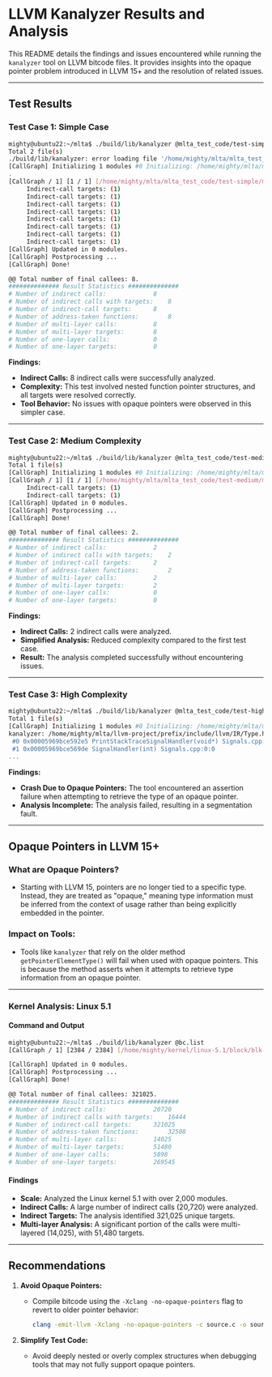 
# LLVM Kanalyzer Results and Analysis

This README details the findings and issues encountered while running the `kanalyzer` tool on LLVM bitcode files. It provides insights into the opaque pointer problem introduced in LLVM 15+ and the resolution of related issues.

----------

## **Test Results**

### **Test Case 1: Simple Case**

```bash
mighty@ubuntu22:~/mlta$ ./build/lib/kanalyzer @mlta_test_code/test-simple/bc.list 
Total 2 file(s)
./build/lib/kanalyzer: error loading file '/home/mighty/mlta/mlta_test_code/test-simple'
[CallGraph] Initializing 1 modules #0 Initializing: /home/mighty/mlta/mlta_test_code/test-simple/multilayer_fp.bc
.
[CallGraph / 1] [1 / 1] [/home/mighty/mlta/mlta_test_code/test-simple/multilayer_fp.bc]
	 Indirect-call targets: (1)
	 Indirect-call targets: (1)
	 Indirect-call targets: (1)
	 Indirect-call targets: (1)
	 Indirect-call targets: (1)
	 Indirect-call targets: (1)
	 Indirect-call targets: (1)
	 Indirect-call targets: (1)
[CallGraph] Updated in 0 modules.
[CallGraph] Postprocessing ...
[CallGraph] Done!

@@ Total number of final callees: 8.
############## Result Statistics ##############
# Number of indirect calls: 			8
# Number of indirect calls with targets: 	8
# Number of indirect-call targets: 		8
# Number of address-taken functions: 		8
# Number of multi-layer calls: 			8
# Number of multi-layer targets: 		8
# Number of one-layer calls: 			0
# Number of one-layer targets: 			0

```

**Findings:**

-   **Indirect Calls:** 8 indirect calls were successfully analyzed.
-   **Complexity:** This test involved nested function pointer structures, and all targets were resolved correctly.
-   **Tool Behavior:** No issues with opaque pointers were observed in this simpler case.

----------

### **Test Case 2: Medium Complexity**

```bash
mighty@ubuntu22:~/mlta$ ./build/lib/kanalyzer @mlta_test_code/test-medium/bc.list
Total 1 file(s)
[CallGraph] Initializing 1 modules #0 Initializing: /home/mighty/mlta/mlta_test_code/test-medium/multilayer_fp.bc
[CallGraph / 1] [1 / 1] [/home/mighty/mlta/mlta_test_code/test-medium/multilayer_fp.bc]
	 Indirect-call targets: (1)
	 Indirect-call targets: (1)
[CallGraph] Updated in 0 modules.
[CallGraph] Postprocessing ...
[CallGraph] Done!

@@ Total number of final callees: 2.
############## Result Statistics ##############
# Number of indirect calls: 			2
# Number of indirect calls with targets: 	2
# Number of indirect-call targets: 		2
# Number of address-taken functions: 		2
# Number of multi-layer calls: 			2
# Number of multi-layer targets: 		2
# Number of one-layer calls: 			0
# Number of one-layer targets: 			0

```

**Findings:**

-   **Indirect Calls:** 2 indirect calls were analyzed.
-   **Simplified Analysis:** Reduced complexity compared to the first test case.
-   **Result:** The analysis completed successfully without encountering issues.

----------

### **Test Case 3: High Complexity**

```bash
mighty@ubuntu22:~/mlta$ ./build/lib/kanalyzer @mlta_test_code/test-high/bc.list
Total 1 file(s)
[CallGraph] Initializing 1 modules #0 Initializing: /home/mighty/mlta/mlta_test_code/test-high/multilayer_fp.bc
kanalyzer: /home/mighty/mlta/llvm-project/prefix/include/llvm/IR/Type.h:381: llvm::Type *llvm::Type::getNonOpaquePointerElementType() const: Assertion `NumContainedTys && "Attempting to get element type of opaque pointer"' failed.
 #0 0x00005969bce592e5 PrintStackTraceSignalHandler(void*) Signals.cpp:0:0
 #1 0x00005969bce569de SignalHandler(int) Signals.cpp:0:0
...

```

**Findings:**

-   **Crash Due to Opaque Pointers:** The tool encountered an assertion failure when attempting to retrieve the type of an opaque pointer.
-   **Analysis Incomplete:** The analysis failed, resulting in a segmentation fault.

----------

## **Opaque Pointers in LLVM 15+**

### **What are Opaque Pointers?**

-   Starting with LLVM 15, pointers are no longer tied to a specific type. Instead, they are treated as "opaque," meaning type information must be inferred from the context of usage rather than being explicitly embedded in the pointer.

### **Impact on Tools:**

-   Tools like `kanalyzer` that rely on the older method `getPointerElementType()` will fail when used with opaque pointers. This is because the method asserts when it attempts to retrieve type information from an opaque pointer.

----------

### **Kernel Analysis: Linux 5.1**

#### **Command and Output**

```bash
mighty@ubuntu22:~/mlta$ ./build/lib/kanalyzer @bc.list
[CallGraph / 1] [2384 / 2384] [/home/mighty/kernel/linux-5.1/block/blk-timeout.bc]

[CallGraph] Updated in 0 modules.
[CallGraph] Postprocessing ...
[CallGraph] Done!

@@ Total number of final callees: 321025.
############## Result Statistics ##############
# Number of indirect calls: 			20720
# Number of indirect calls with targets: 	16444
# Number of indirect-call targets: 		321025
# Number of address-taken functions: 		32508
# Number of multi-layer calls: 			14025
# Number of multi-layer targets: 		51480
# Number of one-layer calls: 			5898
# Number of one-layer targets: 			269545

```

#### **Findings**

-   **Scale:** Analyzed the Linux kernel 5.1 with over 2,000 modules.
-   **Indirect Calls:** A large number of indirect calls (20,720) were analyzed.
-   **Indirect Targets:** The analysis identified 321,025 unique targets.
-   **Multi-layer Analysis:** A significant portion of the calls were multi-layered (14,025), with 51,480 targets.

----------

## **Recommendations**

1.  **Avoid Opaque Pointers:**
    
    -   Compile bitcode using the `-Xclang -no-opaque-pointers` flag to revert to older pointer behavior:
        
        ```bash
        clang -emit-llvm -Xclang -no-opaque-pointers -c source.c -o source.bc
        
        ```
        
2.  **Simplify Test Code:**
    
    -   Avoid deeply nested or overly complex structures when debugging tools that may not fully support opaque pointers.

